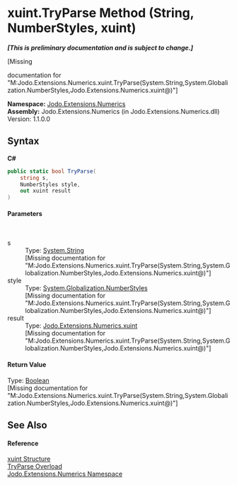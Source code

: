 # xuint.TryParse Method (String, NumberStyles, xuint)
 _**\[This is preliminary documentation and is subject to change.\]**_

\[Missing <summary> documentation for "M:Jodo.Extensions.Numerics.xuint.TryParse(System.String,System.Globalization.NumberStyles,Jodo.Extensions.Numerics.xuint@)"\]

**Namespace:**&nbsp;<a href="N_Jodo_Extensions_Numerics">Jodo.Extensions.Numerics</a><br />**Assembly:**&nbsp;Jodo.Extensions.Numerics (in Jodo.Extensions.Numerics.dll) Version: 1.1.0.0

## Syntax

**C#**<br />
``` C#
public static bool TryParse(
	string s,
	NumberStyles style,
	out xuint result
)
```


#### Parameters
&nbsp;<dl><dt>s</dt><dd>Type: <a href="https://docs.microsoft.com/dotnet/api/system.string" target="_blank" rel="noopener noreferrer">System.String</a><br />\[Missing <param name="s"/> documentation for "M:Jodo.Extensions.Numerics.xuint.TryParse(System.String,System.Globalization.NumberStyles,Jodo.Extensions.Numerics.xuint@)"\]</dd><dt>style</dt><dd>Type: <a href="https://docs.microsoft.com/dotnet/api/system.globalization.numberstyles" target="_blank" rel="noopener noreferrer">System.Globalization.NumberStyles</a><br />\[Missing <param name="style"/> documentation for "M:Jodo.Extensions.Numerics.xuint.TryParse(System.String,System.Globalization.NumberStyles,Jodo.Extensions.Numerics.xuint@)"\]</dd><dt>result</dt><dd>Type: <a href="T_Jodo_Extensions_Numerics_xuint">Jodo.Extensions.Numerics.xuint</a><br />\[Missing <param name="result"/> documentation for "M:Jodo.Extensions.Numerics.xuint.TryParse(System.String,System.Globalization.NumberStyles,Jodo.Extensions.Numerics.xuint@)"\]</dd></dl>

#### Return Value
Type: <a href="https://docs.microsoft.com/dotnet/api/system.boolean" target="_blank" rel="noopener noreferrer">Boolean</a><br />\[Missing <returns> documentation for "M:Jodo.Extensions.Numerics.xuint.TryParse(System.String,System.Globalization.NumberStyles,Jodo.Extensions.Numerics.xuint@)"\]

## See Also


#### Reference
<a href="T_Jodo_Extensions_Numerics_xuint">xuint Structure</a><br /><a href="Overload_Jodo_Extensions_Numerics_xuint_TryParse">TryParse Overload</a><br /><a href="N_Jodo_Extensions_Numerics">Jodo.Extensions.Numerics Namespace</a><br />